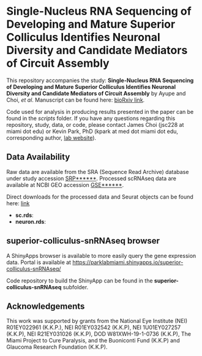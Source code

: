 # Single-Nucleus RNA Sequencing of Developing and Mature Superior Colliculus Identifies Neuronal Diversity and Candidate Mediators of Circuit Assembly

This repository accompanies the study: **Single-Nucleus RNA Sequencing of Developing and Mature Superior Colliculus Identifies Neuronal Diversity and Candidate Mediators of Circuit Assembly** by Ayupe and Choi, *et al*. Manuscript can be found here: [bioRxiv link]().

Code used for analysis in producing results presented in the paper can be found in the *scripts* folder. If you have any questions regarding this repository, study, data, or code, please contact James Choi (jsc228 at miami dot edu) or Kevin Park, PhD (kpark at med dot miami dot edu, corresponding author, [lab website](https://www.parklabmiami.com/)).

## Data Availability

Raw data are available from the SRA (Sequence Read Archive) database under study accession [SRP\*\*\*\*\*\*](https://trace.ncbi.nlm.nih.gov/Traces/sra/?study=SRP295673). Processed scRNAseq data are available at NCBI GEO accession [GSE\*\*\*\*\*\*](https://www.ncbi.nlm.nih.gov/geo/query/acc.cgi?acc=GSE162610).

Direct downloads for the processed data and Seurat objects can be found here: [link]()

-   **sc.rds**:
-   **neuron.rds**:

## superior-colliculus-snRNAseq browser

A ShinyApps browser is available to more easily query the gene expression data. Portal is available at <https://parklabmiami.shinyapps.io/superior-colliculus-snRNAseq/>

Code repository to build the ShinyApp can be found in the **superior-colliculus-snRNAseq** subfolder.

## Acknowledgements

This work was supported by grants from the National Eye Institute (NEI) R01EY022961 (K.K.P.), NEI R01EY032542 (K.K.P), NEI 1U01EY027257 (K.K.P), NEI R21EY031026 (K.K.P), DOD W81XWH-19-1-0736 (K.K.P), The Miami Project to Cure Paralysis, and the Buoniconti Fund (K.K.P) and Glaucoma Research Foundation (K.K.P).
